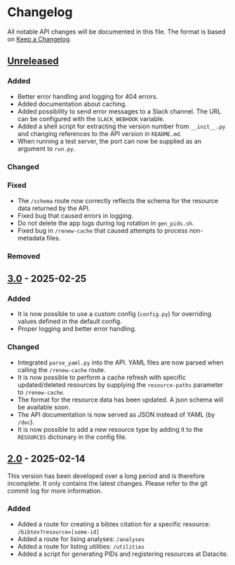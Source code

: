# Changelog

All notable API changes will be documented in this file. The format is based on [Keep a
Changelog](https://keepachangelog.com/en/1.0.0/).

## [Unreleased]

### Added

- Better error handling and logging for 404 errors.
- Added documentation about caching.
- Added possibility to send error messages to a Slack channel. The URL can be configured with the `SLACK_WEBHOOK`
  variable.
- Added a shell script for extracting the version number from `__init__.py` and changing references to the API version
  in `README.md`.
- When running a test server, the port can now be supplied as an argument to `run.py`.

### Changed


### Fixed

- The `/schema` route now correctly reflects the schema for the resource data returned by the API.
- Fixed bug that caused errors in logging.
- Do not delete the app logs during log rotation in `gen_pids.sh`.
- Fixed bug in `/renew-cache` that caused attempts to process non-metadata files.

### Removed

## [3.0] - 2025-02-25

### Added

- It is now possible to use a custom config (`config.py`) for overriding values defined in the default config.
- Proper logging and better error handling.

### Changed

- Integrated `parse_yaml.py` into the API. YAML files are now parsed when calling the `/renew-cache` route.
- It is now possible to perform a cache refresh with specific updated/deleted resources by supplying the
  `resource-paths` parameter to `/renew-cache`.
- The format for the resource data has been updated. A json schema will be available soon.
- The API documentation is now served as JSON instead of YAML (by `/doc`).
- It is now possible to add a new resource type by adding it to the `RESOURCES` dictionary in the config file.

## [2.0] - 2025-02-14

This version has been developed over a long period and is therefore incomplete. It only contains the latest changes.
Please refer to the git commit log for more information.

### Added

- Added a route for creating a bibtex citation for a specific resource: `/bibtex?resource=[some-id]`
- Added a route for lising analyses: `/analyses`
- Added a route for listing utilities: `/utilities`
- Added a script for generating PIDs and registering resources at Datacite.

[unreleased]: https://github.com/spraakbanken/metadata-api/compare/v3.0...dev
[3.0]: https://github.com/spraakbanken/metadata-api/compare/v2.0...v3.0
[2.0]: https://github.com/spraakbanken/metadata-api/releases/tag/v2.0
